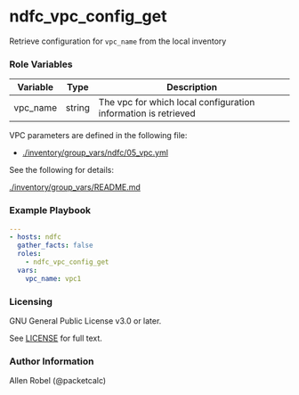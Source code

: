 # ndfc_vpc_config_get

Retrieve configuration for ``vpc_name`` from the local inventory

### Role Variables

Variable        | Type   | Description
----------------|--------|----------------------------------------
vpc_name        | string | The vpc for which local configuration information is retrieved

VPC parameters are defined in the following file:

- [./inventory/group_vars/ndfc/05_vpc.yml](/inventory/group_vars/ndfc/05_vpc.yml)

See the following for details:

[./inventory/group_vars/README.md](/inventory/group_vars/README.md)

### Example Playbook

```yaml
---
- hosts: ndfc
  gather_facts: false
  roles:
    - ndfc_vpc_config_get
  vars:
    vpc_name: vpc1
```

### Licensing

GNU General Public License v3.0 or later.

See [LICENSE](https://www.gnu.org/licenses/gpl-3.0.txt) for full text.

### Author Information

Allen Robel (@packetcalc)

